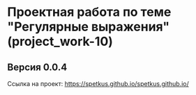 # Проектная работа по теме "Регулярные выражения" (project_work-10)
## Версия 0.0.4
Cсылка на проект: https://spetkus.github.io/spetkus.github.io/

